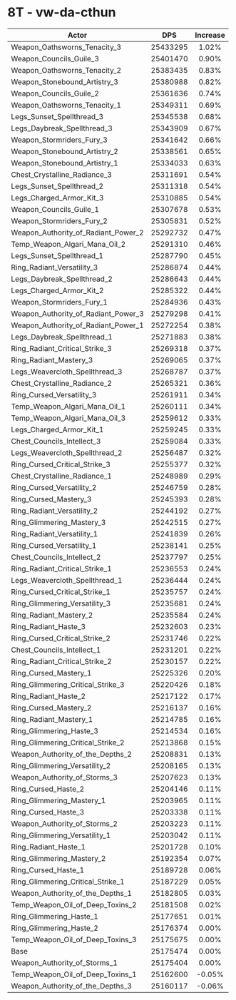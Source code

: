 # 8T - vw-da-cthun
| Actor | DPS | Increase |
|---|:---:|:---:|
|Weapon_Oathsworns_Tenacity_3|25433295|1.02%|
|Weapon_Councils_Guile_3|25401470|0.90%|
|Weapon_Oathsworns_Tenacity_2|25383435|0.83%|
|Weapon_Stonebound_Artistry_3|25380988|0.82%|
|Weapon_Councils_Guile_2|25361636|0.74%|
|Weapon_Oathsworns_Tenacity_1|25349311|0.69%|
|Legs_Sunset_Spellthread_3|25345538|0.68%|
|Legs_Daybreak_Spellthread_3|25343909|0.67%|
|Weapon_Stormriders_Fury_3|25341642|0.66%|
|Weapon_Stonebound_Artistry_2|25338561|0.65%|
|Weapon_Stonebound_Artistry_1|25334033|0.63%|
|Chest_Crystalline_Radiance_3|25311691|0.54%|
|Legs_Sunset_Spellthread_2|25311318|0.54%|
|Legs_Charged_Armor_Kit_3|25310885|0.54%|
|Weapon_Councils_Guile_1|25307678|0.53%|
|Weapon_Stormriders_Fury_2|25305831|0.52%|
|Weapon_Authority_of_Radiant_Power_2|25292732|0.47%|
|Temp_Weapon_Algari_Mana_Oil_2|25291310|0.46%|
|Legs_Sunset_Spellthread_1|25287790|0.45%|
|Ring_Radiant_Versatility_3|25286874|0.44%|
|Legs_Daybreak_Spellthread_2|25286643|0.44%|
|Legs_Charged_Armor_Kit_2|25285322|0.44%|
|Weapon_Stormriders_Fury_1|25284936|0.43%|
|Weapon_Authority_of_Radiant_Power_3|25279298|0.41%|
|Weapon_Authority_of_Radiant_Power_1|25272254|0.38%|
|Legs_Daybreak_Spellthread_1|25271883|0.38%|
|Ring_Radiant_Critical_Strike_3|25269318|0.37%|
|Ring_Radiant_Mastery_3|25269065|0.37%|
|Legs_Weavercloth_Spellthread_3|25268787|0.37%|
|Chest_Crystalline_Radiance_2|25265321|0.36%|
|Ring_Cursed_Versatility_3|25261911|0.34%|
|Temp_Weapon_Algari_Mana_Oil_1|25260111|0.34%|
|Temp_Weapon_Algari_Mana_Oil_3|25259612|0.33%|
|Legs_Charged_Armor_Kit_1|25259245|0.33%|
|Chest_Councils_Intellect_3|25259084|0.33%|
|Legs_Weavercloth_Spellthread_2|25256487|0.32%|
|Ring_Cursed_Critical_Strike_3|25255377|0.32%|
|Chest_Crystalline_Radiance_1|25248989|0.29%|
|Ring_Cursed_Versatility_2|25246759|0.28%|
|Ring_Cursed_Mastery_3|25245393|0.28%|
|Ring_Radiant_Versatility_2|25244192|0.27%|
|Ring_Glimmering_Mastery_3|25242515|0.27%|
|Ring_Radiant_Versatility_1|25241839|0.26%|
|Ring_Cursed_Versatility_1|25238141|0.25%|
|Chest_Councils_Intellect_2|25237797|0.25%|
|Ring_Radiant_Critical_Strike_1|25236553|0.24%|
|Legs_Weavercloth_Spellthread_1|25236444|0.24%|
|Ring_Cursed_Critical_Strike_1|25235757|0.24%|
|Ring_Glimmering_Versatility_3|25235681|0.24%|
|Ring_Radiant_Mastery_2|25235584|0.24%|
|Ring_Radiant_Haste_3|25232603|0.23%|
|Ring_Cursed_Critical_Strike_2|25231746|0.22%|
|Chest_Councils_Intellect_1|25231201|0.22%|
|Ring_Radiant_Critical_Strike_2|25230157|0.22%|
|Ring_Cursed_Mastery_1|25225326|0.20%|
|Ring_Glimmering_Critical_Strike_3|25220426|0.18%|
|Ring_Radiant_Haste_2|25217122|0.17%|
|Ring_Cursed_Mastery_2|25216137|0.16%|
|Ring_Radiant_Mastery_1|25214785|0.16%|
|Ring_Glimmering_Haste_3|25214534|0.16%|
|Ring_Glimmering_Critical_Strike_2|25213868|0.15%|
|Weapon_Authority_of_the_Depths_2|25208831|0.13%|
|Ring_Glimmering_Versatility_2|25208165|0.13%|
|Weapon_Authority_of_Storms_3|25207623|0.13%|
|Ring_Cursed_Haste_2|25204146|0.11%|
|Ring_Glimmering_Mastery_1|25203965|0.11%|
|Ring_Cursed_Haste_3|25203338|0.11%|
|Weapon_Authority_of_Storms_2|25203223|0.11%|
|Ring_Glimmering_Versatility_1|25203042|0.11%|
|Ring_Radiant_Haste_1|25201728|0.10%|
|Ring_Glimmering_Mastery_2|25192354|0.07%|
|Ring_Cursed_Haste_1|25189728|0.06%|
|Ring_Glimmering_Critical_Strike_1|25187229|0.05%|
|Weapon_Authority_of_the_Depths_1|25182805|0.03%|
|Temp_Weapon_Oil_of_Deep_Toxins_2|25181508|0.02%|
|Ring_Glimmering_Haste_1|25177651|0.01%|
|Ring_Glimmering_Haste_2|25176374|0.00%|
|Temp_Weapon_Oil_of_Deep_Toxins_3|25175675|0.00%|
|Base|25175474|0.00%|
|Weapon_Authority_of_Storms_1|25175404|0.00%|
|Temp_Weapon_Oil_of_Deep_Toxins_1|25162600|-0.05%|
|Weapon_Authority_of_the_Depths_3|25160117|-0.06%|
